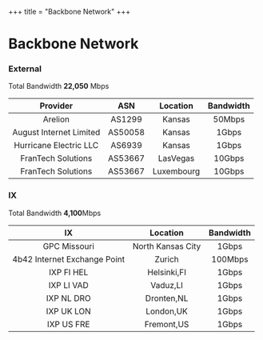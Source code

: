 +++
title = "Backbone Network"
+++

# Backbone Network

### External 
Total Bandwidth  **22,050** Mbps  

| Provider | ASN | Location | Bandwidth |
| :---: | :---: | :---: | :---: |
| Arelion | AS1299 | Kansas | 50Mbps |
| August Internet Limited | AS50058 | Kansas | 1Gbps |
| Hurricane Electric LLC | AS6939 | Kansas | 1Gbps |
| FranTech Solutions | AS53667 | LasVegas | 10Gbps |
| FranTech Solutions | AS53667 | Luxembourg | 10Gbps |

### IX
Total Bandwidth  **4,100**Mbps  

| IX | Location | Bandwidth |
| :---: | :---: | :---: |
| GPC Missouri | North Kansas City | 1Gbps |
| 4b42 Internet Exchange Point | Zurich | 100Mbps |
| IXP FI HEL | Helsinki,FI | 1Gbps | 
| IXP LI VAD | Vaduz,LI | 1Gbps |
| IXP NL DRO | Dronten,NL | 1Gbps |
| IXP UK LON | London,UK | 1Gbps |
| IXP US FRE | Fremont,US | 1Gbps |

<!-- 

### Backbone Map

-->
